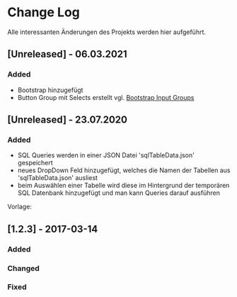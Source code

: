 
# Change Log
Alle interessanten Änderungen des Projekts werden hier aufgeführt.

## [Unreleased] - 06.03.2021
### Added
- Bootstrap hinzugefügt
- Button Group mit Selects erstellt vgl. [Bootstrap Input Groups](https://getbootstrap.com/docs/4.0/components/input-group/)

## [Unreleased] - 23.07.2020
### Added
- SQL Queries werden in einer JSON Datei 'sqlTableData.json' gespeichert
- neues DropDown Feld hinzugefügt, welches die Namen der Tabellen aus 'sqlTableData.json' ausliest
- beim Auswählen einer Tabelle wird diese im Hintergrund der temporären SQL Datenbank hinzugefügt und man kann Queries darauf ausführen


Vorlage:
 
## [1.2.3] - 2017-03-14
 
### Added
   
### Changed
 
### Fixed
 
